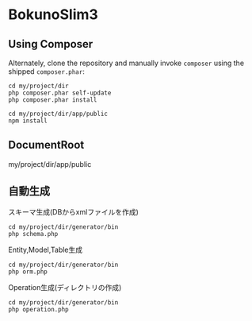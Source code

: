 BokunoSlim3
=======================

Using Composer
----------------------------
Alternately, clone the repository and manually invoke `composer` using the shipped
`composer.phar`:

    cd my/project/dir
    php composer.phar self-update
    php composer.phar install
    
    cd my/project/dir/app/public
    npm install
    

DocumentRoot
--------------------
my/project/dir/app/public

自動生成
------------
スキーマ生成(DBからxmlファイルを作成)

    cd my/project/dir/generator/bin
    php schema.php

Entity,Model,Table生成

    cd my/project/dir/generator/bin
    php orm.php

Operation生成(ディレクトリの作成)

    cd my/project/dir/generator/bin
    php operation.php
